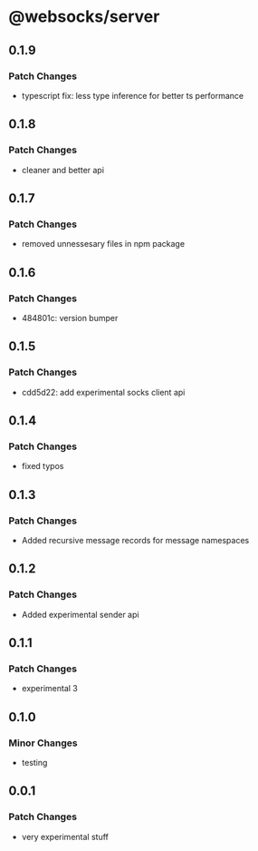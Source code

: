 # @websocks/server

## 0.1.9

### Patch Changes

- typescript fix: less type inference for better ts performance

## 0.1.8

### Patch Changes

- cleaner and better api

## 0.1.7

### Patch Changes

- removed unnessesary files in npm package

## 0.1.6

### Patch Changes

- 484801c: version bumper

## 0.1.5

### Patch Changes

- cdd5d22: add experimental socks client api

## 0.1.4

### Patch Changes

- fixed typos

## 0.1.3

### Patch Changes

- Added recursive message records for message namespaces

## 0.1.2

### Patch Changes

- Added experimental sender api

## 0.1.1

### Patch Changes

- experimental 3

## 0.1.0

### Minor Changes

- testing

## 0.0.1

### Patch Changes

- very experimental stuff
